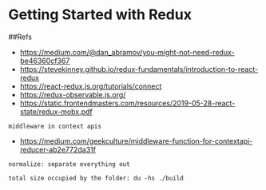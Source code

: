 # Getting Started with Redux

##Refs
 
- https://medium.com/@dan_abramov/you-might-not-need-redux-be46360cf367
- https://stevekinney.github.io/redux-fundamentals/introduction-to-react-redux
- https://react-redux.js.org/tutorials/connect
- https://redux-observable.js.org/
- https://static.frontendmasters.com/resources/2019-05-28-react-state/redux-mobx.pdf

```middleware in context apis```
- https://medium.com/geekculture/middleware-function-for-contextapi-reducer-ab2e772da31f


```normalize: separate everything out```


```total size occupied by the folder: du -hs ./build```
